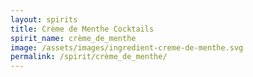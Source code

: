 ```yaml
---
layout: spirits
title: Crème de Menthe Cocktails
spirit_name: crème_de_menthe
image: /assets/images/ingredient-creme-de-menthe.svg
permalink: /spirit/crème_de_menthe/
---
```

